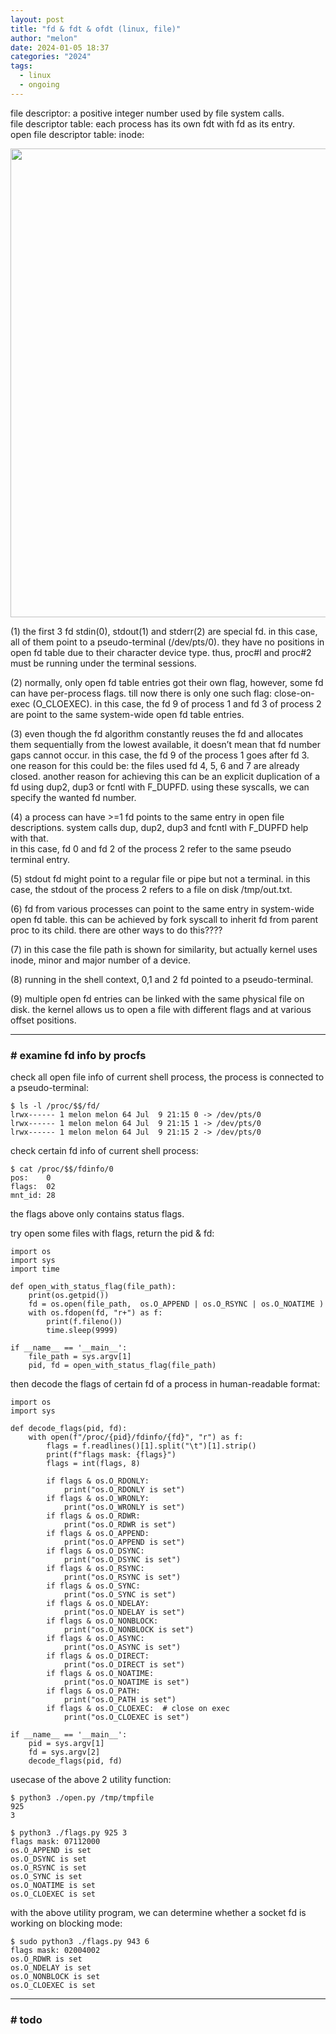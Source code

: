 ```yaml
---
layout: post
title: "fd & fdt & ofdt (linux, file)"
author: "melon"
date: 2024-01-05 18:37
categories: "2024"
tags:
  - linux
  - ongoing
---
```


file descriptor: a positive integer number used by file system calls.  
file descriptor table: each process has its own fdt with fd as its entry.  
open file descriptor table: 
inode: 

<img src="https://cdn.jsdelivr.net/gh/slothfull/cdn@main/image/fdt.pdf" width="750"/>

(1) the first 3 fd stdin(0), stdout(1) and stderr(2) are special fd.
in this case, all of them point to a pseudo-terminal (/dev/pts/0).
they have no positions in open fd table due to their character device type.
thus, proc#l and proc#2 must be running under the terminal sessions.

(2) normally, only open fd table entries got their own flag, however, some fd can
have per-process flags. till now there is only one such flag: close-on-exec (O_CLOEXEC).
in this case, the fd 9 of process 1 and fd 3 of process 2 are point to the same
system-wide open fd table entries.

(3) even though the fd algorithm constantly reuses the fd and allocates them sequentially
from the lowest available, it doesn’t mean that fd number gaps cannot occur.
in this case, the fd 9 of the process 1 goes after fd 3.  
one reason for this could be: the files used fd 4, 5, 6 and 7 are already closed.
another reason for achieving this can be an explicit duplication of a fd using dup2,
dup3 or fcntl with F_DUPFD. using these syscalls, we can specify the wanted fd number.

(4) a process can have >=1 fd points to the same entry in open file descriptions.
system calls dup, dup2, dup3 and fcntl with F_DUPFD help with that.  
in this case, fd 0 and fd 2 of the process 2 refer to the same pseudo terminal entry.

(5) stdout fd might point to a regular file or pipe but not a terminal.
in this case, the stdout of the process 2 refers to a file on disk /tmp/out.txt.

(6) fd from various processes can point to the same entry in system-wide open fd table.
this can be achieved by fork syscall to inherit fd from parent proc to its child. there
are other ways to do this????

(7) in this case the file path is shown for similarity, but actually kernel uses inode,
minor and major number of a device.

(8) running in the shell context, 0,1 and 2 fd pointed to a pseudo-terminal.

(9) multiple open fd entries can be linked with the same physical file on disk.
the kernel allows us to open a file with different flags and at various offset positions.

<hr>

### # examine fd info by procfs
check all open file info of current shell process, the process is connected to a
pseudo-terminal:
```text
$ ls -l /proc/$$/fd/
lrwx------ 1 melon melon 64 Jul  9 21:15 0 -> /dev/pts/0
lrwx------ 1 melon melon 64 Jul  9 21:15 1 -> /dev/pts/0
lrwx------ 1 melon melon 64 Jul  9 21:15 2 -> /dev/pts/0
```

check certain fd info of current shell process:
```text
$ cat /proc/$$/fdinfo/0
pos:	0
flags:  02
mnt_id: 28
```
the flags above only contains status flags.

try open some files with flags, return the pid & fd:
```text
import os
import sys
import time

def open_with_status_flag(file_path):
    print(os.getpid())
    fd = os.open(file_path,  os.O_APPEND | os.O_RSYNC | os.O_NOATIME )
    with os.fdopen(fd, "r+") as f:
        print(f.fileno())
        time.sleep(9999)

if __name__ == '__main__':
    file_path = sys.argv[1]
    pid, fd = open_with_status_flag(file_path)
```

then decode the flags of certain fd of a process in human-readable format:
```text
import os
import sys

def decode_flags(pid, fd):
    with open(f"/proc/{pid}/fdinfo/{fd}", "r") as f:
        flags = f.readlines()[1].split("\t")[1].strip()
        print(f"flags mask: {flags}")
        flags = int(flags, 8)

        if flags & os.O_RDONLY:
            print("os.O_RDONLY is set")
        if flags & os.O_WRONLY:
            print("os.O_WRONLY is set")
        if flags & os.O_RDWR:
            print("os.O_RDWR is set")
        if flags & os.O_APPEND:
            print("os.O_APPEND is set")
        if flags & os.O_DSYNC:
            print("os.O_DSYNC is set")
        if flags & os.O_RSYNC:
            print("os.O_RSYNC is set")
        if flags & os.O_SYNC:
            print("os.O_SYNC is set")
        if flags & os.O_NDELAY:
            print("os.O_NDELAY is set")
        if flags & os.O_NONBLOCK:
            print("os.O_NONBLOCK is set")
        if flags & os.O_ASYNC:
            print("os.O_ASYNC is set")
        if flags & os.O_DIRECT:
            print("os.O_DIRECT is set")
        if flags & os.O_NOATIME:
            print("os.O_NOATIME is set")
        if flags & os.O_PATH:
            print("os.O_PATH is set")
        if flags & os.O_CLOEXEC:  # close on exec
            print("os.O_CLOEXEC is set")

if __name__ == '__main__':
    pid = sys.argv[1]
    fd = sys.argv[2]
    decode_flags(pid, fd)
```

usecase of the above 2 utility function:
```text
$ python3 ./open.py /tmp/tmpfile
925
3
```
```text
$ python3 ./flags.py 925 3
flags mask: 07112000
os.O_APPEND is set
os.O_DSYNC is set
os.O_RSYNC is set
os.O_SYNC is set
os.O_NOATIME is set
os.O_CLOEXEC is set
```

with the above utility program, we can determine whether a socket fd is working on blocking
mode:
```text
$ sudo python3 ./flags.py 943 6
flags mask: 02004002
os.O_RDWR is set
os.O_NDELAY is set
os.O_NONBLOCK is set
os.O_CLOEXEC is set
```

<hr>

### # todo
